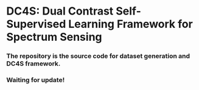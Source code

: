 # DC4S: Dual Contrast Self-Supervised Learning Framework for Spectrum Sensing

### The repository is the source code for dataset generation and DC4S framework.

### Waiting for update!
